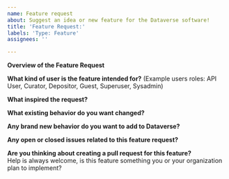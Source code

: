 ```yaml
---
name: Feature request
about: Suggest an idea or new feature for the Dataverse software!
title: 'Feature Request:'
labels: 'Type: Feature'
assignees: ''

---
```


<!--
Thank you for contributing to the Dataverse Project through the creation of a feature request!

More information on ideas/feature requests and contributions can be found in the "Contributing to Dataverse" page:
https://guides.dataverse.org/en/latest/contributor/index.html

Please fill out as much of the template as you can.
Start below this comment section.
-->

**Overview of the Feature Request**


**What kind of user is the feature intended for?**
(Example users roles: API User, Curator, Depositor, Guest, Superuser, Sysadmin)


**What inspired the request?**


**What existing behavior do you want changed?**


**Any brand new behavior do you want to add to Dataverse?**


**Any open or closed issues related to this feature request?**

**Are you thinking about creating a pull request for this feature?**  
Help is always welcome, is this feature something you or your organization plan to implement?
